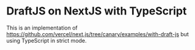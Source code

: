 # DraftJS on NextJS with TypeScript

This is an implementation of https://github.com/vercel/next.js/tree/canary/examples/with-draft-js but using TypeScript in strict mode.